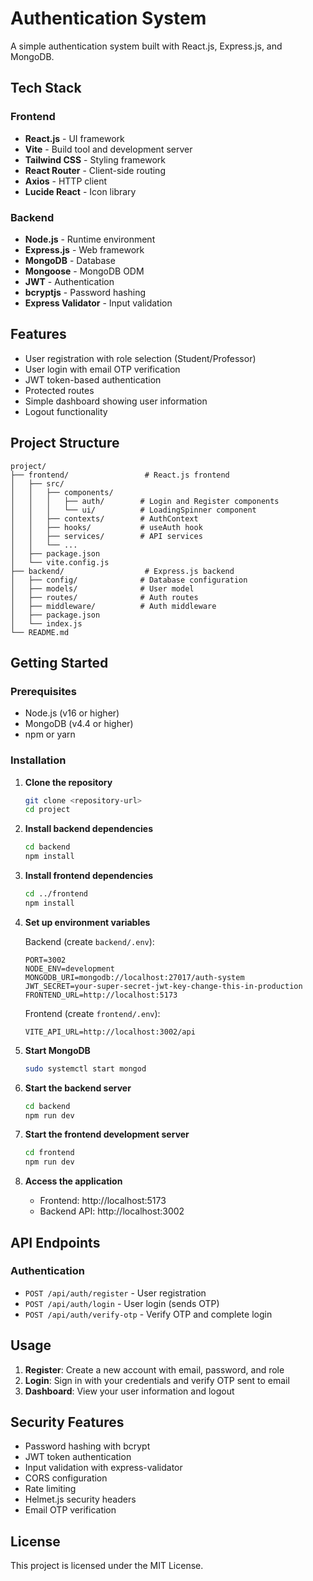 # Authentication System

A simple authentication system built with React.js, Express.js, and MongoDB.

## Tech Stack

### Frontend
- **React.js** - UI framework
- **Vite** - Build tool and development server
- **Tailwind CSS** - Styling framework
- **React Router** - Client-side routing
- **Axios** - HTTP client
- **Lucide React** - Icon library

### Backend
- **Node.js** - Runtime environment
- **Express.js** - Web framework
- **MongoDB** - Database
- **Mongoose** - MongoDB ODM
- **JWT** - Authentication
- **bcryptjs** - Password hashing
- **Express Validator** - Input validation

## Features

- User registration with role selection (Student/Professor)
- User login with email OTP verification
- JWT token-based authentication
- Protected routes
- Simple dashboard showing user information
- Logout functionality

## Project Structure

```
project/
├── frontend/                 # React.js frontend
│   ├── src/
│   │   ├── components/
│   │   │   ├── auth/        # Login and Register components
│   │   │   └── ui/          # LoadingSpinner component
│   │   ├── contexts/        # AuthContext
│   │   ├── hooks/           # useAuth hook
│   │   ├── services/        # API services
│   │   └── ...
│   ├── package.json
│   └── vite.config.js
├── backend/                  # Express.js backend
│   ├── config/              # Database configuration
│   ├── models/              # User model
│   ├── routes/              # Auth routes
│   ├── middleware/          # Auth middleware
│   ├── package.json
│   └── index.js
└── README.md
```

## Getting Started

### Prerequisites

- Node.js (v16 or higher)
- MongoDB (v4.4 or higher)
- npm or yarn

### Installation

1. **Clone the repository**
   ```bash
   git clone <repository-url>
   cd project
   ```

2. **Install backend dependencies**
   ```bash
   cd backend
   npm install
   ```

3. **Install frontend dependencies**
   ```bash
   cd ../frontend
   npm install
   ```

4. **Set up environment variables**

   Backend (create `backend/.env`):
   ```env
   PORT=3002
   NODE_ENV=development
   MONGODB_URI=mongodb://localhost:27017/auth-system
   JWT_SECRET=your-super-secret-jwt-key-change-this-in-production
   FRONTEND_URL=http://localhost:5173
   ```

   Frontend (create `frontend/.env`):
   ```env
   VITE_API_URL=http://localhost:3002/api
   ```

5. **Start MongoDB**
   ```bash
   sudo systemctl start mongod
   ```

6. **Start the backend server**
   ```bash
   cd backend
   npm run dev
   ```

7. **Start the frontend development server**
   ```bash
   cd frontend
   npm run dev
   ```

8. **Access the application**
   - Frontend: http://localhost:5173
   - Backend API: http://localhost:3002

## API Endpoints

### Authentication
- `POST /api/auth/register` - User registration
- `POST /api/auth/login` - User login (sends OTP)
- `POST /api/auth/verify-otp` - Verify OTP and complete login

## Usage

1. **Register**: Create a new account with email, password, and role
2. **Login**: Sign in with your credentials and verify OTP sent to email
3. **Dashboard**: View your user information and logout

## Security Features

- Password hashing with bcrypt
- JWT token authentication
- Input validation with express-validator
- CORS configuration
- Rate limiting
- Helmet.js security headers
- Email OTP verification

## License

This project is licensed under the MIT License.
